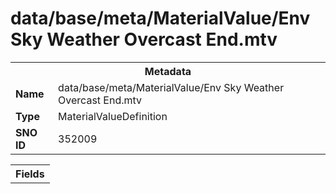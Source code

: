 <h1>data/base/meta/MaterialValue/Env Sky Weather Overcast End.mtv</h1><table><tr><th colspan="100%">Metadata</th></tr><tr><td><b>Name</b></td><td>data/base/meta/MaterialValue/Env Sky Weather Overcast End.mtv</td></tr><tr><td><b>Type</b></td><td>MaterialValueDefinition</td></tr><tr><td><b>SNO ID</b></td><td>352009</td></tr></table>

<table><tr><th colspan="100%">Fields</th></tr></table>

